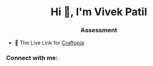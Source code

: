 <h1 align="center">Hi 👋, I'm Vivek Patil</h1>
<h3 align="center">Assessment</h3>

- 🔭 The Live Link for [Craftopia](https://craftopia-ruby.vercel.app/)

<h3 align="left">Connect with me:</h3>
<p align="left">
</p>


